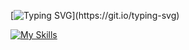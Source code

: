 [![Typing SVG](https://readme-typing-svg.demolab.com/?lines=Hi👋+I'm+Ashutosh+Kumar;)](https://git.io/typing-svg)

[![My Skills](https://skillicons.dev/icons?i=html,css,javascript,java,git,,bootstrap,django&perline=4)](https://skillicons.dev)

